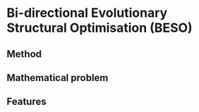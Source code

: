 #   Bi-directional Evolutionary Structural Optimisation (BESO)

##  Method

##  Mathematical problem

##  Features
